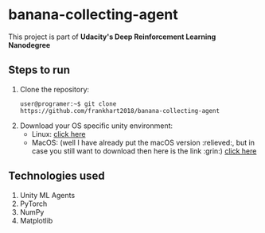 # banana-collecting-agent

This project is part of <b>Udacity's Deep Reinforcement Learning Nanodegree</b>

## Steps to run

<ol>
  <li>Clone the repository:
  
  ```console
  user@programer:~$ git clone https://github.com/frankhart2018/banana-collecting-agent
  ```
  
  </li>
  <li>Download your OS specific unity environment:
    <ul>
      <li>Linux: <a href='https://s3-us-west-1.amazonaws.com/udacity-drlnd/P1/Banana/Banana_Linux.zip'>click here</a></li>
      <li>MacOS: (well I have already put the macOS version :relieved:, but in case you still want to download then here is the link :grin:) <a href='https://s3-us-west-1.amazonaws.com/udacity-drlnd/P1/Banana/Banana.app.zip'>click here</a></li>
    </ul>
  </li>
</ol>

## Technologies used

<ol>
  <li>Unity ML Agents</li>
  <li>PyTorch</li>
  <li>NumPy</li>
  <li>Matplotlib</li>
</ol>
